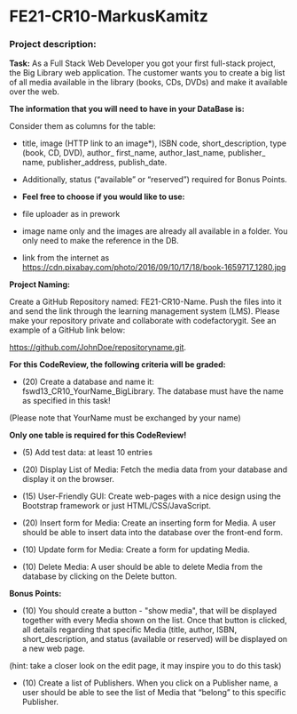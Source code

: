 # FE21-CR10-MarkusKamitz

### Project description:


**Task:** As a Full Stack Web Developer you got your first full-stack project, the Big Library web application. The customer wants you to create a big list of all media available in the library (books, CDs, DVDs) and make it available over the web.


**The information that you will need to have in your DataBase is:**

Consider them as columns for the table:

* title, image (HTTP link to an image*), ISBN code, short_description, type (book, CD, DVD), author_ first_name, author_last_name, publisher_ name, publisher_address, publish_date.

* Additionally, status (“available” or “reserved”)  required for Bonus Points.

* **Feel free to choose if you would like to use:**

* file uploader as in prework

* image name only and the images are already all available in a folder. You only need to make the reference in the DB.

* link from the internet as https://cdn.pixabay.com/photo/2016/09/10/17/18/book-1659717_1280.jpg


**Project Naming:**

Create a GitHub Repository named: FE21-CR10-Name. Push the files into it and send the link through the learning management system (LMS). Please make your repository private and collaborate with codefactorygit. See an example of a GitHub link below:

https://github.com/JohnDoe/repositoryname.git.

 

**For this CodeReview, the following criteria will be graded:**

* (20) Create a database and name it: fswd13_CR10_YourName_BigLibrary. The database must have the name as specified in this task! 

(Please note that YourName must be exchanged by your name)


**Only one table is required for this CodeReview!**

* (5) Add test data: at least 10 entries 

* (20) Display List of Media: Fetch the media data from your database and display it on the browser.

* (15) User-Friendly GUI: Create web-pages with a nice design using the Bootstrap framework or just HTML/CSS/JavaScript.

* (20) Insert form for Media: Create an inserting form for Media. A user should be able to insert data into the database over the front-end form.

* (10) Update form for Media: Create a form for updating Media.

* (10) Delete Media: A user should be able to delete Media from the database by clicking on the Delete button.

**Bonus Points:**

* (10) You should create a button - "show media", that will be displayed together with every Media shown on the list. Once that button is clicked, all details regarding that specific Media (title, author, ISBN, short_description, and status (available or reserved) will be displayed on a new web page.

(hint: take a closer look on the edit page, it may inspire you to do this task)

* (10) Create a list of Publishers. When you click on a Publisher name, a user should be able to see the list of Media that “belong” to this specific Publisher.
